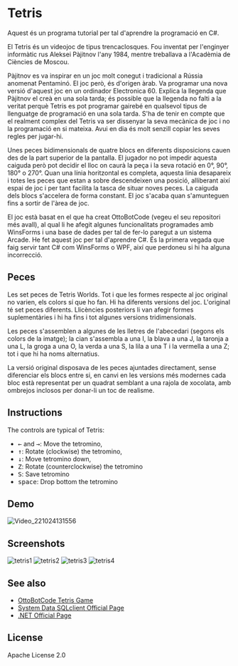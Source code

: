 # Tetris
Aquest és un programa tutorial per tal d'aprendre la programació en C#.

El Tetris és un videojoc de tipus trencaclosques. Fou inventat per l'enginyer informàtic rus Aleksei Pàjitnov l'any 1984, mentre treballava a l'Acadèmia de Ciències de Moscou.

Pàjitnov es va inspirar en un joc molt conegut i tradicional a Rússia anomenat Pentaminó. El joc però, és d'origen àrab. Va programar una nova versió d'aquest joc en un ordinador Electronica 60. Explica la llegenda que Pàjitnov el creà en una sola tarda; és possible que la llegenda no falti a la veritat perquè Tetris es pot programar gairebé en qualsevol tipus de llenguatge de programació en una sola tarda. S'ha de tenir en compte que el realment complex del Tetris va ser dissenyar la seva mecànica de joc i no la programació en si mateixa. Avui en dia és molt senzill copiar les seves regles per jugar-hi.

Unes peces bidimensionals de quatre blocs en diferents disposicions cauen des de la part superior de la pantalla. El jugador no pot impedir aquesta caiguda però pot decidir el lloc on caurà la peça i la seva rotació en 0°, 90°, 180° o 270°. Quan una línia horitzontal es completa, aquesta línia desapareix i totes les peces que estan a sobre descendeixen una posició, alliberant així espai de joc i per tant facilita la tasca de situar noves peces. La caiguda dels blocs s'accelera de forma constant. El joc s'acaba quan s'amunteguen fins a sortir de l'àrea de joc.


El joc està basat en el que ha creat OttoBotCode (vegeu el seu repositori més avall), al qual li he afegit algunes funcionalitats programades amb WinsForms i una base de dades per tal de fer-lo paregut a un sistema Arcade. He fet aquest joc per tal d'aprendre C#. És la primera vegada que faig servir tant C# com WinsForms o WPF, així que perdoneu si hi ha alguna incorrecció.

Peces
-----

Les set peces de Tetris Worlds. Tot i que les formes respecte al joc original no varien, els colors sí que ho fan.
Hi ha diferents versions del joc. L'original té set peces diferents. Llicències posteriors li van afegir formes suplementàries i hi ha fins i tot algunes versions tridimensionals.

Les peces s'assemblen a algunes de les lletres de l'abecedari (segons els colors de la imatge); la cian s'assembla a una I, la blava a una J, la taronja a una L, la groga a una O, la verda a una S, la lila a una T i la vermella a una Z; tot i que hi ha noms alternatius.

La versió original disposava de les peces ajuntades directament, sense diferenciar els blocs entre si, en canvi en les versions més modernes cada bloc està representat per un quadrat semblant a una rajola de xocolata, amb ombrejos inclosos per donar-li un toc de realisme.

Instructions
------------

The controls are typical of Tetris:
* <kbd>←</kbd> and <kbd>→</kbd>: Move the tetromino,
* <kbd>↑</kbd>: Rotate (clockwise) the tetromino,
* <kbd>↓</kbd>: Move tetromino down,
* <kbd>Z</kbd>: Rotate (counterclockwise) the tetromino
* <kbd>S</kbd>: Save tetromino
* <kbd>space</kbd>: Drop bottom the tetromino

  
Demo
----
![Video_221024131556](https://user-images.githubusercontent.com/55920937/197515175-edbd4f31-5b15-4556-a895-d14233eddce7.gif)


Screenshots
----------
![tetris1](https://user-images.githubusercontent.com/55920937/197514963-84b3556d-4ecb-4a4b-bc6b-fa0c512b3cd0.PNG)
![tetris2](https://user-images.githubusercontent.com/55920937/197514976-31324e65-7da5-4ed6-a827-0fbc7e7006f8.PNG)
![tetris3](https://user-images.githubusercontent.com/55920937/197514987-1426f5b6-359b-447e-bef5-1d6530d8325d.PNG)
![tetris4](https://user-images.githubusercontent.com/55920937/197514994-7cea51b4-8aa5-4e9f-a624-d1bc743c2c7b.PNG)

See also
--------
- [OttoBotCode Tetris Game](https://github.com/OttoBotCode/Tetris-Game)
- [System Data SQLclient Official Page](https://learn.microsoft.com/es-es/dotnet/api/system.data.sqlclient?view=dotnet-plat-ext-6.0)
- [.NET Official Page](https://learn.microsoft.com/es-es/dotnet/?view=dotnet-plat-ext-6.0)

License
-------
Apache License 2.0
